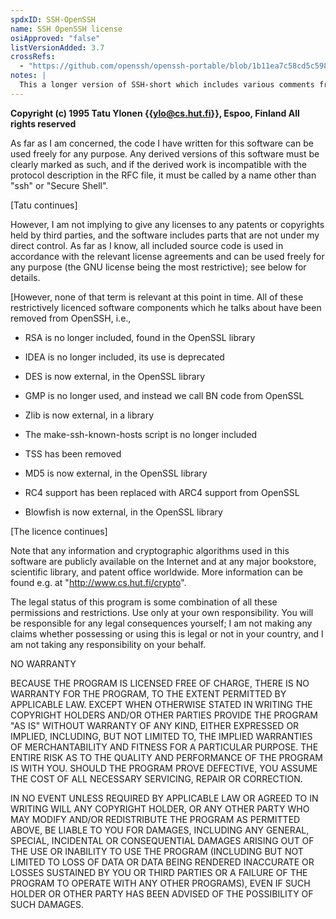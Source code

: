 ```yaml
---
spdxID: SSH-OpenSSH
name: SSH OpenSSH license
osiApproved: "false"
listVersionAdded: 3.7
crossRefs: 
  - "https://github.com/openssh/openssh-portable/blob/1b11ea7c58cd5c59838b5fa574cd456d6047b2d4/LICENCE#L10"
notes: |
  This a longer version of SSH-short which includes various comments from the OpenSSH developers.
---
```


**Copyright (c) 1995 Tatu Ylonen {{ylo@cs.hut.fi}}, Espoo, Finland All rights reserved**

As far as I am concerned, the code I have written for this software can be used freely for any purpose. Any derived versions of this software must be clearly marked as such, and if the derived work is incompatible with the protocol description in the RFC file, it must be called by a name other than "ssh" or "Secure Shell".

[Tatu continues]

However, I am not implying to give any licenses to any patents or copyrights held by third parties, and the software includes parts that are not under my direct control. As far as I know, all included source code is used in accordance with the relevant license agreements and can be used freely for any purpose (the GNU license being the most restrictive); see below for details.

[However, none of that term is relevant at this point in time. All of these restrictively licenced software components which he talks about have been removed from OpenSSH, i.e.,

- RSA is no longer included, found in the OpenSSL library

- IDEA is no longer included, its use is deprecated

- DES is now external, in the OpenSSL library

- GMP is no longer used, and instead we call BN code from OpenSSL

- Zlib is now external, in a library

- The make-ssh-known-hosts script is no longer included

- TSS has been removed

- MD5 is now external, in the OpenSSL library

- RC4 support has been replaced with ARC4 support from OpenSSL

- Blowfish is now external, in the OpenSSL library

[The licence continues]

Note that any information and cryptographic algorithms used in this software are publicly available on the Internet and at any major bookstore, scientific library, and patent office worldwide. More information can be found e.g. at "http://www.cs.hut.fi/crypto".

The legal status of this program is some combination of all these permissions and restrictions. Use only at your own responsibility. You will be responsible for any legal consequences yourself; I am not making any claims whether possessing or using this is legal or not in your country, and I am not taking any responsibility on your behalf.

NO WARRANTY

BECAUSE THE PROGRAM IS LICENSED FREE OF CHARGE, THERE IS NO WARRANTY FOR THE PROGRAM, TO THE EXTENT PERMITTED BY APPLICABLE LAW. EXCEPT WHEN OTHERWISE STATED IN WRITING THE COPYRIGHT HOLDERS AND/OR OTHER PARTIES PROVIDE THE PROGRAM "AS IS" WITHOUT WARRANTY OF ANY KIND, EITHER EXPRESSED OR IMPLIED, INCLUDING, BUT NOT LIMITED TO, THE IMPLIED WARRANTIES OF MERCHANTABILITY AND FITNESS FOR A PARTICULAR PURPOSE. THE ENTIRE RISK AS TO THE QUALITY AND PERFORMANCE OF THE PROGRAM IS WITH YOU. SHOULD THE PROGRAM PROVE DEFECTIVE, YOU ASSUME THE COST OF ALL NECESSARY SERVICING, REPAIR OR CORRECTION.

IN NO EVENT UNLESS REQUIRED BY APPLICABLE LAW OR AGREED TO IN WRITING WILL ANY COPYRIGHT HOLDER, OR ANY OTHER PARTY WHO MAY MODIFY AND/OR REDISTRIBUTE THE PROGRAM AS PERMITTED ABOVE, BE LIABLE TO YOU FOR DAMAGES, INCLUDING ANY GENERAL, SPECIAL, INCIDENTAL OR CONSEQUENTIAL DAMAGES ARISING OUT OF THE USE OR INABILITY TO USE THE PROGRAM (INCLUDING BUT NOT LIMITED TO LOSS OF DATA OR DATA BEING RENDERED INACCURATE OR LOSSES SUSTAINED BY YOU OR THIRD PARTIES OR A FAILURE OF THE PROGRAM TO OPERATE WITH ANY OTHER PROGRAMS), EVEN IF SUCH HOLDER OR OTHER PARTY HAS BEEN ADVISED OF THE POSSIBILITY OF SUCH DAMAGES.
